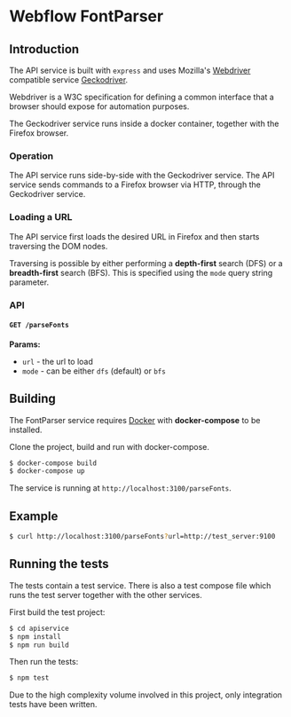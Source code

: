 # Webflow FontParser

## Introduction
The API service is built with `express` and uses Mozilla's [Webdriver](https://www.w3.org/TR/webdriver1/) compatible service [Geckodriver](https://github.com/mozilla/geckodriver).

Webdriver is a W3C specification for defining a common interface that a browser should expose for automation purposes.

The Geckodriver service runs inside a docker container, together with the Firefox browser.

### Operation
The API service runs side-by-side with the Geckodriver service. The API service sends commands to a Firefox browser via HTTP, through the Geckodriver service.

### Loading a URL
The API service first loads the desired URL in Firefox and then starts traversing the DOM nodes. 

Traversing is possible by either performing a __depth-first__ search (DFS) or a __breadth-first__ search (BFS).
This is specified using the `mode` query string parameter.

### API

#### __`GET /parseFonts`__
__Params:__
- `url` - the url to load
- `mode` - can be either `dfs` (default) or `bfs`

## Building 
The FontParser service requires [Docker](https://www.docker.com/) with __docker-compose__ to be installed. 

Clone the project, build and run with docker-compose.

```sh
$ docker-compose build
$ docker-compose up
```

The service is running at `http://localhost:3100/parseFonts`.

## Example
```sh
$ curl http://localhost:3100/parseFonts?url=http://test_server:9100
```

## Running the tests
The tests contain a test service. There is also a test compose file which runs the test server together with the other services.

First build the test project:
```sh
$ cd apiservice
$ npm install
$ npm run build
```

Then run the tests:
```sh
$ npm test
```

Due to the high complexity volume involved in this project, only integration tests have been written.
